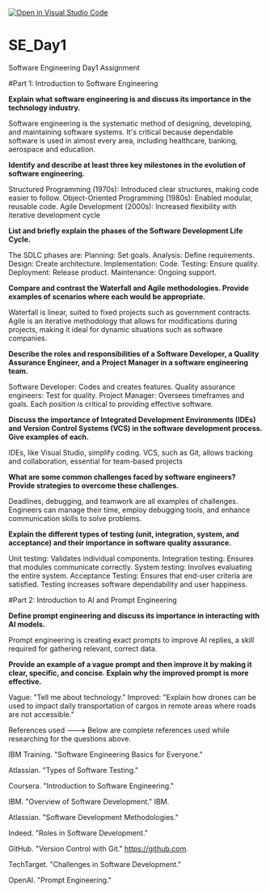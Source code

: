 [![Open in Visual Studio Code](https://classroom.github.com/assets/open-in-vscode-2e0aaae1b6195c2367325f4f02e2d04e9abb55f0b24a779b69b11b9e10269abc.svg)](https://classroom.github.com/online_ide?assignment_repo_id=16953042&assignment_repo_type=AssignmentRepo)
# SE_Day1
Software Engineering Day1 Assignment

#Part 1: Introduction to Software Engineering

**Explain what software engineering is and discuss its importance in the technology industry.**

Software engineering is the systematic method of designing, developing, and maintaining software systems. It's critical because dependable software is used in almost every area, 
including healthcare, banking, aerospace and education.

**Identify and describe at least three key milestones in the evolution of software engineering.**

Structured Programming (1970s): Introduced clear structures, making code easier to follow.
Object-Oriented Programming (1980s): Enabled modular, reusable code.
Agile Development (2000s): Increased flexibility with iterative development cycle

**List and briefly explain the phases of the Software Development Life Cycle.**

The SDLC phases are:
Planning: Set goals.
Analysis: Define requirements.
Design: Create architecture.
Implementation: Code.
Testing: Ensure quality.
Deployment: Release product.
Maintenance: Ongoing support.

**Compare and contrast the Waterfall and Agile methodologies. Provide examples of scenarios where each would be appropriate.**

Waterfall is linear, suited to fixed projects such as government contracts. Agile is an iterative methodology that allows for modifications during projects,
making it ideal for dynamic situations such as software companies. 

**Describe the roles and responsibilities of a Software Developer, a Quality Assurance Engineer, and a Project Manager in a software engineering team.**

Software Developer: Codes and creates features.
Quality assurance engineers: Test for quality.
Project Manager: Oversees timeframes and goals.
Each position is critical to providing effective software.


**Discuss the importance of Integrated Development Environments (IDEs) and Version Control Systems (VCS) in the software development process. Give examples of each.**

IDEs, like Visual Studio, simplify coding. VCS, such as Git, allows tracking and collaboration, essential for team-based projects

**What are some common challenges faced by software engineers? Provide strategies to overcome these challenges.**

Deadlines, debugging, and teamwork are all examples of challenges. 
Engineers can manage their time, employ debugging tools, and enhance communication skills to solve problems.

**Explain the different types of testing (unit, integration, system, and acceptance) and their importance in software quality assurance.**

Unit testing: Validates individual components.
Integration testing: Ensures that modules communicate correctly.
System testing: Involves evaluating the entire system.
Acceptance Testing: Ensures that end-user criteria are satisfied. Testing increases software dependability and user happiness. 

#Part 2: Introduction to AI and Prompt Engineering

**Define prompt engineering and discuss its importance in interacting with AI models.**

Prompt engineering is creating exact prompts to improve AI replies, a skill required for gathering relevant, correct data.


**Provide an example of a vague prompt and then improve it by making it clear, specific, and concise. Explain why the improved prompt is more effective.**

Vague: "Tell me about technology." Improved: "Explain how drones can be used to  impact daily transportation of cargos in remote areas where roads are not accessible."



References used ---> Below are complete references used while researching for the questions above. 

IBM Training. "Software Engineering Basics for Everyone." 

Atlassian. "Types of Software Testing." 

Coursera. "Introduction to Software Engineering." 

IBM. "Overview of Software Development." IBM. 

Atlassian. "Software Development Methodologies." 

Indeed. "Roles in Software Development."

GitHub. "Version Control with Git." https://github.com.

TechTarget. "Challenges in Software Development."

OpenAI. "Prompt Engineering."






